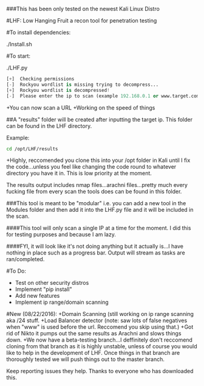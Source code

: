 ###This has been only tested on the newest Kali Linux Distro


#LHF: Low Hanging Fruit a recon tool for penetration testing


#To install dependencies:

./Install.sh

#To start: 

./LHF.py

```python
[+]  Checking permissions
[-]  Rockyou wordlist is missing trying to decompress...
[+]  Rockyou wordlist is decompressed!
[-]  Please enter the ip to scan (example 192.168.0.1 or www.target.com)  : <target ip/url here>
```
+You can now scan a URL
+Working on the speed of things

##A "results" folder will be created after inputting the target ip. This folder can be found in the LHF directory. 

Example:
```bash
cd /opt/LHF/results
```
+Highly, reccomended you clone this into your /opt folder in Kali until I fix the code...unless you feel like changing the code round to whatever directory you have it in. This is low priority at the moment. 

The results output includes nmap files...arachni files...pretty much every fucking file from every scan the tools does can be found in this folder. 

###This tool is meant to be "modular" i.e. you can add a new tool in the Modules folder and then add it into the LHF.py file and it will be included in the scan. 

####This tool will only scan a single IP at a time for the moment. I did this for testing purposes and because I am lazy.

####FYI, it will look like it's not doing anything but it actually is...I have nothing in place such as a progress bar. Output will stream as tasks are ran/completed. 

#To Do:
+ Test on other security distros 
+ Implement "pip install"
+ Add new features
+ Implement ip range/domain scanning

#New (08/22/2016):
+Domain Scanning (still working on ip range scanning aka /24 stuff. 
+Load Balancer detector (note: saw lots of false negatives when "www" is used before the url. Reccomend you skip using that.)
+Got rid of Nikto it pumps out the same results as Arachni and slows things down. 
+We now have a beta-testing branch...I deffinitely don't reccomend cloning from that branch as it is highly unstable, unless of course you would like to help in the development of LHF. Once things in that branch are thoroughly tested we will push things out to the master branch.


Keep reporting issues they help.
Thanks to everyone who has downloaded this. 
